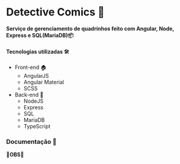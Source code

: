 # Detective Comics 📜

__Serviço de gerenciamento de quadrinhos feito com Angular, Node, Express e SQL(MariaDB)📦__

#### **Tecnologias utilizadas 🛠️**

- Front-end 🏠
  * AngularJS
  * Angular Material
  * SCSS
- Back-end 💾
  * NodeJS
  * Express
  * SQL
  * MariaDB
  * TypeScript

### **Documentação 📝**

**🔴OBS🔴**